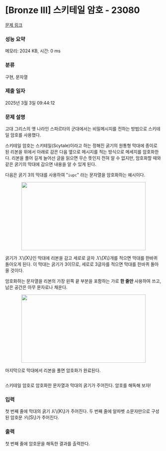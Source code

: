 # [Bronze III] 스키테일 암호 - 23080 

[문제 링크](https://www.acmicpc.net/problem/23080) 

### 성능 요약

메모리: 2024 KB, 시간: 0 ms

### 분류

구현, 문자열

### 제출 일자

2025년 3월 3일 09:44:12

### 문제 설명

<p>고대 그리스의 옛 나라인 스파르타의 군대에서는 비밀메시지를 전하는 방법으로 스키테일 암호를 사용했다.</p>

<p>스키테일 암호는 스키테일(Scytale)이라고 하는 정해진 굵기의 원통형 막대에 종이로 된 리본을 위에서 아래로 감은 다음 옆으로 메시지를 적는 방식으로 메세지를 암호화한다. 리본을 풀어 길게 늘어선 글을 읽으면 무슨 뜻인지 전혀 알 수 없지만, 암호화할 때와 같은 굵기의 막대에 감으면 내용을 알 수 있게 된다.</p>

<p>다음은 굵기 3의 막대를 사용하여 "<code>iupc</code>" 라는 문자열을 암호화하는 예시이다.</p>

<p style="text-align: center;"><img alt="" src="https://upload.acmicpc.net/21dd22ef-83b1-4ad7-9fec-d645306ee12f/-/preview/" style="height: 219px; width: 400px;"></p>

<p>굵기가 <mjx-container class="MathJax" jax="CHTML" style="font-size: 109%; position: relative;"><mjx-math class="MJX-TEX" aria-hidden="true"><mjx-mi class="mjx-i"><mjx-c class="mjx-c1D44B TEX-I"></mjx-c></mjx-mi></mjx-math><mjx-assistive-mml unselectable="on" display="inline"><math xmlns="http://www.w3.org/1998/Math/MathML"><mi>X</mi></math></mjx-assistive-mml><span aria-hidden="true" class="no-mathjax mjx-copytext">\(X\)</span></mjx-container>인 막대에 리본을 감고 세로로 글자 <mjx-container class="MathJax" jax="CHTML" style="font-size: 109%; position: relative;"><mjx-math class="MJX-TEX" aria-hidden="true"><mjx-mi class="mjx-i"><mjx-c class="mjx-c1D44B TEX-I"></mjx-c></mjx-mi></mjx-math><mjx-assistive-mml unselectable="on" display="inline"><math xmlns="http://www.w3.org/1998/Math/MathML"><mi>X</mi></math></mjx-assistive-mml><span aria-hidden="true" class="no-mathjax mjx-copytext">\(X\)</span></mjx-container>개를 적으면 막대를 한바퀴 돌아오게 된다. 이 막대는 굵기가 3이므로, 세로로 3글자를 적으면 막대를 한바퀴 돌아올 것이다.</p>

<p>암호화하는 문자열을 리본의 가장 왼쪽 끝 부분을 포함하는 가로 <strong>한 줄만</strong> 사용하여 쓰고, 남은 공간은 아무 문자로나 채운다.</p>

<p style="text-align: center;"><img alt="" src="https://upload.acmicpc.net/b6ade534-0048-480f-95aa-d7ce528f2c1d/-/preview/" style="height: 219px; width: 400px;"></p>

<p>마지막으로 막대에서 리본을 풀면 암호화가 완료된다.</p>

<p style="text-align: center;"><img alt="" src="https://upload.acmicpc.net/000d5186-c0c5-4847-bde5-0ce9b055e2d6/-/preview/"></p>

<p>스키테일 암호로 암호화한 문자열과 막대의 굵기가 주어진다. 암호를 해독해 보자!</p>

### 입력 

 <p>첫 번째 줄에 막대의 굵기 <mjx-container class="MathJax" jax="CHTML" style="font-size: 109%; position: relative;"><mjx-math class="MJX-TEX" aria-hidden="true"><mjx-mi class="mjx-i"><mjx-c class="mjx-c1D43E TEX-I"></mjx-c></mjx-mi></mjx-math><mjx-assistive-mml unselectable="on" display="inline"><math xmlns="http://www.w3.org/1998/Math/MathML"><mi>K</mi></math></mjx-assistive-mml><span aria-hidden="true" class="no-mathjax mjx-copytext">\(K\)</span></mjx-container>가 주어진다. 두 번째 줄에 알파벳 소문자만으로 구성된 암호문 <mjx-container class="MathJax" jax="CHTML" style="font-size: 109%; position: relative;"><mjx-math class="MJX-TEX" aria-hidden="true"><mjx-mi class="mjx-i"><mjx-c class="mjx-c1D446 TEX-I"></mjx-c></mjx-mi></mjx-math><mjx-assistive-mml unselectable="on" display="inline"><math xmlns="http://www.w3.org/1998/Math/MathML"><mi>S</mi></math></mjx-assistive-mml><span aria-hidden="true" class="no-mathjax mjx-copytext">\(S\)</span></mjx-container>가 주어진다.</p>

### 출력 

 <p>첫 번째 줄에 암호문을 해독한 결과를 출력한다.</p>

